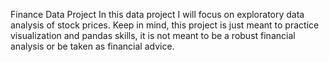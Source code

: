 Finance Data Project
In this data project I will focus on exploratory data analysis of stock prices. Keep in mind, this project is just meant to practice  visualization and pandas skills, it is not meant to be a robust financial analysis or be taken as financial advice.
